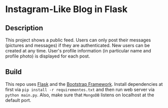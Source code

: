 # Instagram-Like Blog in Flask


## Description
This project shows a public feed. Users can only post their messages (pictures and messages) if they are authenticated. New users can be created at any time. 
User's profile information (in particular name and profile photo) is displayed for each post.

## Build
This repo uses [Flask](https://flask.palletsprojects.com/en/2.0.x/) and the [Bootstrap Framework](https://getbootstrap.com/docs/5.0/getting-started/introduction/). 
Install dependencies at first via ``pip install -r requirementes.txt`` and then run web server via ``python main.py``.
Also, make sure that ``MongoDB`` listens on localhost at the default port.

